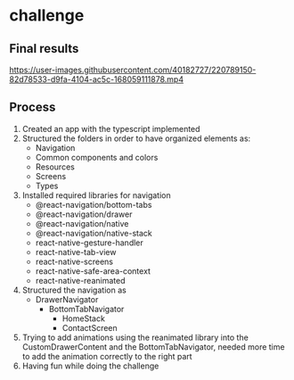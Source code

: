 # challenge

## Final results
https://user-images.githubusercontent.com/40182727/220789150-82d78533-d9fa-4104-ac5c-168059111878.mp4

## Process 
1) Created an app with the typescript implemented
2) Structured the folders in order to have organized elements as:
    - Navigation
    - Common components and colors
    - Resources
    - Screens
    - Types
3) Installed required libraries for navigation
    - @react-navigation/bottom-tabs
    - @react-navigation/drawer
    - @react-navigation/native
    - @react-navigation/native-stack
    - react-native-gesture-handler
    - react-native-tab-view
    - react-native-screens
    - react-native-safe-area-context
    - react-native-reanimated
4) Structured the navigation as
    - DrawerNavigator
        - BottomTabNavigator
            - HomeStack
            - ContactScreen
5) Trying to add animations using the reanimated library into the CustomDrawerContent and the BottomTabNavigator, needed more time to add the animation correctly to the right part
6) Having fun while doing the challenge 

